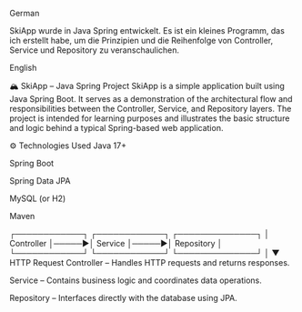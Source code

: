 German

SkiApp wurde in Java Spring entwickelt. Es ist ein kleines Programm, das ich erstellt habe, um die Prinzipien und die Reihenfolge von Controller, Service und Repository zu veranschaulichen.

English

🏔️ SkiApp – Java Spring Project
SkiApp is a simple application built using Java Spring Boot. It serves as a demonstration of the architectural flow and responsibilities between the Controller, Service, and Repository layers. The project is intended for learning purposes and illustrates the basic structure and logic behind a typical Spring-based web application.

⚙️ Technologies Used
Java 17+

Spring Boot

Spring Data JPA

MySQL (or H2)

Maven

┌────────────┐       ┌────────────┐       ┌──────────────┐
│ Controller │─────▶│  Service   │─────▶│  Repository  │
└────────────┘       └────────────┘       └──────────────┘
      │
      ▼
  HTTP Request
Controller – Handles HTTP requests and returns responses.

Service – Contains business logic and coordinates data operations.

Repository – Interfaces directly with the database using JPA.
